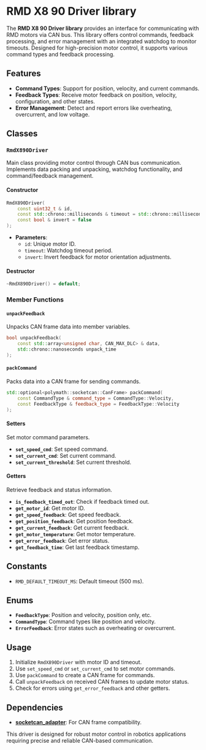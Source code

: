 
# RMD X8 90 Driver library

The **RMD X8 90 Driver library** provides an interface for communicating with RMD motors via CAN bus. This library offers control commands, feedback processing, and error management with an integrated watchdog to monitor timeouts. Designed for high-precision motor control, it supports various command types and feedback processing.

## Features

- **Command Types**: Support for position, velocity, and current commands.
- **Feedback Types**: Receive motor feedback on position, velocity, configuration, and other states.
- **Error Management**: Detect and report errors like overheating, overcurrent, and low voltage.

## Classes

### `RmdX890Driver`

Main class providing motor control through CAN bus communication. Implements data packing and unpacking, watchdog functionality, and command/feedback management.

#### Constructor
```cpp
RmdX890Driver(
    const uint32_t & id,
    const std::chrono::milliseconds & timeout = std::chrono::milliseconds(RMD_DEFAULT_TIMEOUT_MS),
    const bool & invert = false
);
```
- **Parameters**:
  - `id`: Unique motor ID.
  - `timeout`: Watchdog timeout period.
  - `invert`: Invert feedback for motor orientation adjustments.

#### Destructor
```cpp
~RmdX890Driver() = default;
```

### Member Functions

#### `unpackFeedback`
Unpacks CAN frame data into member variables.
```cpp
bool unpackFeedback(
    const std::array<unsigned char, CAN_MAX_DLC> & data,
    std::chrono::nanoseconds unpack_time
);
```

#### `packCommand`
Packs data into a CAN frame for sending commands.
```cpp
std::optional<polymath::socketcan::CanFrame> packCommand(
    const CommandType & command_type = CommandType::Velocity,
    const FeedbackType & feedback_type = FeedbackType::Velocity
);
```

#### Setters
Set motor command parameters.
- **`set_speed_cmd`**: Set speed command.
- **`set_current_cmd`**: Set current command.
- **`set_current_threshold`**: Set current threshold.

#### Getters
Retrieve feedback and status information.
- **`is_feedback_timed_out`**: Check if feedback timed out.
- **`get_motor_id`**: Get motor ID.
- **`get_speed_feedback`**: Get speed feedback.
- **`get_position_feedback`**: Get position feedback.
- **`get_current_feedback`**: Get current feedback.
- **`get_motor_temperature`**: Get motor temperature.
- **`get_error_feedback`**: Get error status.
- **`get_feedback_time`**: Get last feedback timestamp.

## Constants

- `RMD_DEFAULT_TIMEOUT_MS`: Default timeout (500 ms).

## Enums

- **`FeedbackType`**: Position and velocity, position only, etc.
- **`CommandType`**: Command types like position and velocity.
- **`ErrorFeedback`**: Error states such as overheating or overcurrent.

## Usage

1. Initialize `RmdX890Driver` with motor ID and timeout.
2. Use `set_speed_cmd` or `set_current_cmd` to set motor commands.
3. Use `packCommand` to create a CAN frame for commands.
4. Call `unpackFeedback` on received CAN frames to update motor status.
5. Check for errors using `get_error_feedback` and other getters.

## Dependencies

- [**socketcan_adapter**](git@github.com:polymathrobotics/socketcan_adapter.git): For CAN frame compatibility.

This driver is designed for robust motor control in robotics applications requiring precise and reliable CAN-based communication.
